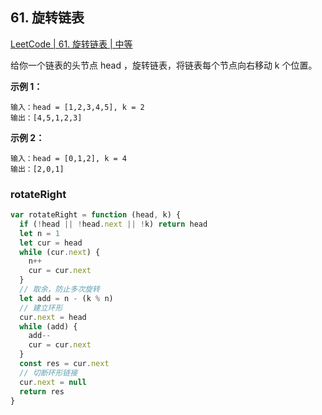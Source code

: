 ## 61. 旋转链表

[LeetCode | 61. 旋转链表 | 中等](https://leetcode-cn.com/problems/rotate-list/)

给你一个链表的头节点 head ，旋转链表，将链表每个节点向右移动 k 个位置。

**示例 1：**

```
输入：head = [1,2,3,4,5], k = 2
输出：[4,5,1,2,3]
```

**示例 2：**

```
输入：head = [0,1,2], k = 4
输出：[2,0,1]
```

### rotateRight

```js
var rotateRight = function (head, k) {
  if (!head || !head.next || !k) return head
  let n = 1
  let cur = head
  while (cur.next) {
    n++
    cur = cur.next
  }
  // 取余，防止多次旋转
  let add = n - (k % n)
  // 建立环形
  cur.next = head
  while (add) {
    add--
    cur = cur.next
  }
  const res = cur.next
  // 切断环形链接
  cur.next = null
  return res
}
```
